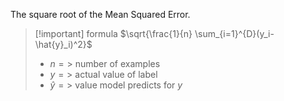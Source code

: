 The square root of the Mean Squared Error.

>[!important] formula
> $\sqrt{\frac{1}{n} \sum_{i=1}^{D}(y_i-\hat{y}_i)^2}$
> - $n =>$ number of examples
> - $y =>$ actual value of label
> - $\hat{y} =>$ value model predicts for $y$